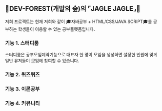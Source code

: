 ## 🌳DEV-FOREST(개발의 숲)의 ⌜JAGLE JAGLE⌟🌳

저희 프로젝트는 현재 저희와 같이 🎓자바공부 + HTML/CSS/JAVA SCRIPT🎓를 공부하는 학생들이
이용할 수 있는 공부플랫폼입니다.

### 기능 1. 스터디룸

스터디룸은 공부모임예약기능으로 대표자 한 명이 모임을 생성하면 설정한 인원에 맞게 일반 유저들이 모임에 참여할 수 있습니다.

### 기능 2. 퀴즈퀴즈

### 기능 3. 이론공부

### 기능 4. 커뮤니티
